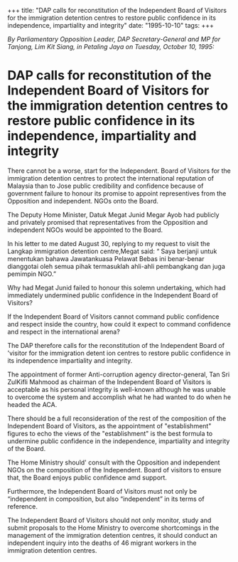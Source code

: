 +++ 
title: "DAP calls for reconstitution of the Independent Board of Visitors for the immigration detention centres to restore public confidence in its independence, impartiality and integrity"
date: "1995-10-10"
tags:
+++

_By Parliamentary Opposition Leader, DAP Secretary-General and MP for Tanjong, Lim Kit Siang, in Petaling Jaya on Tuesday, October 10, 1995:_

# DAP calls for reconstitution of the Independent Board of Visitors for the immigration detention centres to restore public confidence in its independence, impartiality and integrity

There cannot be a worse, start for the Independent. Board of Visitors for the immigration detention centres to protect the international reputation of Malaysia than to Jose public credibility and confidence because of government failure to honour its promise to appoint  representives from the Opposition and independent. NGOs onto the Board.</u>

The Deputy Home Minister, Datuk Megat Junid Megar Ayob had publicly and privately promised that representatives from the Opposition and independent NGOs would be appointed to the Board.

In his letter to me dated August 30, replying to my request to visit the Langkap immigration detention centre,Megat said: “ Saya berjanji untuk menentukan bahawa Jawatankuasa Pelawat Bebas ini benar-benar dianggotai oleh semua pihak termasuklah ahli-ahli pembangkang dan juga pemimpin NGO.”

Why had Megat Junid failed to honour this solemn undertaking, which had immediately undermined public confidence in the Independent Board of Visitors?

If the Independent Board of Visitors cannot command public confidence and respect inside the country, how could it expect to command confidence and respect in the international arena?

The DAP therefore calls for the reconstitution of the Independent Board of 'visitor for the immigration detent ion centres to restore public confidence in its independence impartiality and integrity.

The appointment of former Anti-corruption agency director-general, Tan Sri ZulKifli Mahmood as chairman of the Independent Board of Visitors is acceptable as his personal integrity is well-known although he was unable to overcome the system and accomplish what he had wanted to do when he headed the ACA.

There should be a full reconsideration of the rest of the composition of the Independent Board of Visitors, as the appointment of "establishment" figures to echo the views of the "establishment" is the best formula to undermine public confidence in the independence, impartiality and integrity of the Board.

The Home Ministry should' consult with the Opposition and independent NGOs on the composition of the Independent. Board of visitors to ensure that, the Board enjoys public confidence amd support.

Furthermore, the Independent Board of Visitors must not only be “independent in composition, but also “independent” in its terms of reference.

The Independent Board of Visitors should not only monitor, study and submit proposals to the Home Ministry to overcome shortcomings in the management of the immigration detention centres, it should conduct an independent inquiry into the deaths of 46 migrant workers in the immigration detention centres.
 
